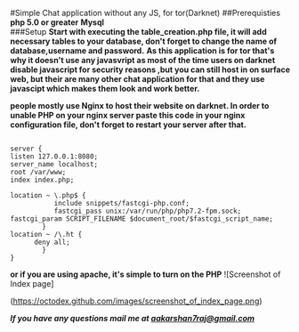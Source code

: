 #Simple Chat application without any JS, for tor(Darknet) 
##Prerequisties
**php 5.0 or greater**
**Mysql**	
###Setup
**Start with executing the table_creation.php file, it will add necessary tables to your database, don't forget to change the name of database,username and password.**
**As this application is for tor that's why it doesn't use any javasvript as most of the time users on darknet disable javascript for security reasons ,but you can still host in on surface web, but their are many other chat application for that and they use javascipt which makes them look and work better.**

**people mostly use Nginx to host their website on darknet. In order to unable PHP on your nginx server paste this code in your nginx configuration file, don't forget to restart your server after that.**
```

server {
listen 127.0.0.1:8080;
server_name localhost;
root /var/www;
index index.php;

location ~ \.php$ {
           include snippets/fastcgi-php.conf;
           fastcgi_pass unix:/var/run/php/php7.2-fpm.sock;
fastcgi_param SCRIPT_FILENAME $document_root/$fastcgi_script_name;
        }
location ~ /\.ht {
      deny all;
        }
}
```
**or if you are using apache, it's simple to turn on the PHP**
![Screenshot of Index page]

(https://octodex.github.com/images/screenshot_of_index_page.png)

***If you have any questions mail me at aakarshan7raj@gmail.com***